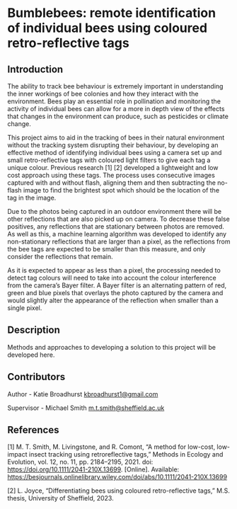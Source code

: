 # Bumblebees: remote identification of individual bees using coloured retro-reflective tags

## Introduction
The ability to track bee behaviour is extremely important in understanding the inner workings of bee colonies and how they interact with the environment. Bees play an essential role in pollination and monitoring the activity of
individual bees can allow for a more in depth view of the effects that changes in the environment can produce, such as pesticides or climate change.

This project aims to aid in the tracking of bees in their natural environment without the tracking system disrupting their behaviour, by developing an effective method of identifying individual bees using a camera set up and small retro-reflective tags with coloured light filters to give each tag a unique
colour. Previous research [1] [2] developed a lightweight and low cost approach using these tags. The process uses consecutive images captured with and without flash, aligning them and then subtracting the no-flash image to find the brightest spot which should be the location of the tag in the image.

Due to the photos being captured in an outdoor environment there will be other reflections that are also picked up on camera. To decrease these false
positives, any reflections that are stationary between photos are removed. As well as this, a machine learning algorithm was developed to identify any
non-stationary reflections that are larger than a pixel, as the reflections from the bee tags are expected to be smaller than this measure, and only consider
the reflections that remain.

As it is expected to appear as less than a pixel, the processing needed to detect tag colours will need to take into account the colour interference
from the camera’s Bayer filter. A Bayer filter is an alternating pattern of red, green and blue pixels that overlays the photo captured by the camera
and would slightly alter the appearance of the reflection when smaller than a single pixel.

## Description
Methods and approaches to developing a solution to this project will be developed here.

## Contributors
Author - Katie Broadhurst <kbroadhurst1@gmail.com>

Supervisor - Michael Smith <m.t.smith@sheffield.ac.uk>

## References
[1] M. T. Smith, M. Livingstone, and R. Comont, “A method for low-cost,
low-impact insect tracking using retroreflective tags,” Methods in Ecology and Evolution, vol. 12, no. 11, pp. 2184–2195, 2021. doi: https://doi.org/10.1111/2041-210X.13699. [Online]. Available: https://besjournals.onlinelibrary.wiley.com/doi/abs/10.1111/2041-210X.13699

[2] L. Joyce, “Differentiating bees using coloured retro-reflective tags,” M.S.
thesis, University of Sheffield, 2023.
